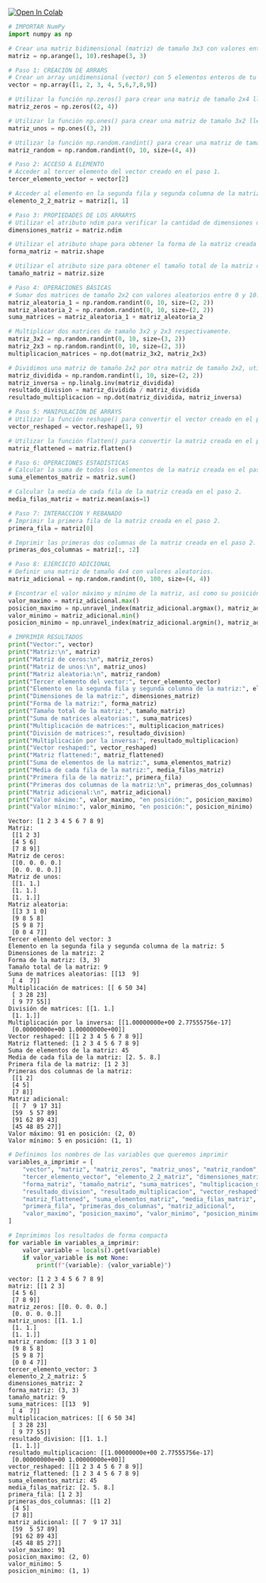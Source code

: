 <a href="https://colab.research.google.com/github/HJhonatanVR/numpyBD/blob/main/numpy.ipynb" target="_parent"><img src="https://colab.research.google.com/assets/colab-badge.svg" alt="Open In Colab"/></a>




```python
# IMPORTAR NumPy
import numpy as np
```


```python
# Crear una matriz bidimensional (matriz) de tamaño 3x3 con valores enteros consecutivos.
matriz = np.arange(1, 10).reshape(3, 3)
```


```python
# Paso 1: CREACIÓN DE ARRARS
# Crear un array unidimensional (vector) con 5 elementos enteros de tu elección.
vector = np.array([1, 2, 3, 4, 5,6,7,8,9])
```


```python
# Utilizar la función np.zeros() para crear una matriz de tamaño 2x4 llena de ceros.
matriz_zeros = np.zeros((2, 4))
```


```python
# Utilizar la función np.ones() para crear una matriz de tamaño 3x2 llena de unos.
matriz_unos = np.ones((3, 2))
```


```python
# Utilizar la función np.random.randint() para crear una matriz de tamaño 4x4 con números enteros aleatorios entre 0 y 10.
matriz_random = np.random.randint(0, 10, size=(4, 4))
```


```python
# Paso 2: ACCESO A ELEMENTO
# Acceder al tercer elemento del vector creado en el paso 1.
tercer_elemento_vector = vector[2]
```


```python
# Acceder al elemento en la segunda fila y segunda columna de la matriz creada en el paso 1.
elemento_2_2_matriz = matriz[1, 1]
```


```python
# Paso 3: PROPIEDADES DE LOS ARRARYS
# Utilizar el atributo ndim para verificar la cantidad de dimensiones de la matriz creada en el paso 2.
dimensiones_matriz = matriz.ndim
```


```python
# Utilizar el atributo shape para obtener la forma de la matriz creada en el paso 2.
forma_matriz = matriz.shape
```


```python
# Utilizar el atributo size para obtener el tamaño total de la matriz creada en el paso 2.
tamaño_matriz = matriz.size
```


```python
# Paso 4: OPERACIONES BÁSICAS
# Sumar dos matrices de tamaño 2x2 con valores aleatorios entre 0 y 10.
matriz_aleatoria_1 = np.random.randint(0, 10, size=(2, 2))
matriz_aleatoria_2 = np.random.randint(0, 10, size=(2, 2))
suma_matrices = matriz_aleatoria_1 + matriz_aleatoria_2
```


```python
# Multiplicar dos matrices de tamaño 3x2 y 2x3 respectivamente.
matriz_3x2 = np.random.randint(0, 10, size=(3, 2))
matriz_2x3 = np.random.randint(0, 10, size=(2, 3))
multiplicacion_matrices = np.dot(matriz_3x2, matriz_2x3)
```


```python
# Dividimos una matriz de tamaño 2x2 por otra matriz de tamaño 2x2, utilizando tanto la división por elementos como la multiplicación por la inversa.
matriz_dividida = np.random.randint(1, 10, size=(2, 2))
matriz_inversa = np.linalg.inv(matriz_dividida)
resultado_division = matriz_dividida / matriz_dividida
resultado_multiplicacion = np.dot(matriz_dividida, matriz_inversa)
```


```python
# Paso 5: MANIPULACIÓN DE ARRAYS
# Utilizar la función reshape() para convertir el vector creado en el paso 2 en una matriz de tamaño 1x9.
vector_reshaped = vector.reshape(1, 9)

```


```python
# Utilizar la función flatten() para convertir la matriz creada en el paso 2 en un vector unidimensional.
matriz_flattened = matriz.flatten()
```


```python
# Paso 6: OPERACIONES ESTADÍSTICAS
# Calcular la suma de todos los elementos de la matriz creada en el paso 2.
suma_elementos_matriz = matriz.sum()
```


```python
# Calcular la media de cada fila de la matriz creada en el paso 2.
media_filas_matriz = matriz.mean(axis=1)
```


```python
# Paso 7: INTERACCIÓN Y REBANADO
# Imprimir la primera fila de la matriz creada en el paso 2.
primera_fila = matriz[0]
```


```python
# Imprimir las primeras dos columnas de la matriz creada en el paso 2.
primeras_dos_columnas = matriz[:, :2]
```


```python
# Paso 8: EJERCICIO ADICIONAL
# Definir una matriz de tamaño 4x4 con valores aleatorios.
matriz_adicional = np.random.randint(0, 100, size=(4, 4))
```


```python
# Encontrar el valor máximo y mínimo de la matriz, así como su posición.
valor_maximo = matriz_adicional.max()
posicion_maximo = np.unravel_index(matriz_adicional.argmax(), matriz_adicional.shape)
valor_minimo = matriz_adicional.min()
posicion_minimo = np.unravel_index(matriz_adicional.argmin(), matriz_adicional.shape)
```


```python
# IMPRIMIR RESULTADOS
print("Vector:", vector)
print("Matriz:\n", matriz)
print("Matriz de ceros:\n", matriz_zeros)
print("Matriz de unos:\n", matriz_unos)
print("Matriz aleatoria:\n", matriz_random)
print("Tercer elemento del vector:", tercer_elemento_vector)
print("Elemento en la segunda fila y segunda columna de la matriz:", elemento_2_2_matriz)
print("Dimensiones de la matriz:", dimensiones_matriz)
print("Forma de la matriz:", forma_matriz)
print("Tamaño total de la matriz:", tamaño_matriz)
print("Suma de matrices aleatorias:", suma_matrices)
print("Multiplicación de matrices:", multiplicacion_matrices)
print("División de matrices:", resultado_division)
print("Multiplicación por la inversa:", resultado_multiplicacion)
print("Vector reshaped:", vector_reshaped)
print("Matriz flattened:", matriz_flattened)
print("Suma de elementos de la matriz:", suma_elementos_matriz)
print("Media de cada fila de la matriz:", media_filas_matriz)
print("Primera fila de la matriz:", primera_fila)
print("Primeras dos columnas de la matriz:\n", primeras_dos_columnas)
print("Matriz adicional:\n", matriz_adicional)
print("Valor máximo:", valor_maximo, "en posición:", posicion_maximo)
print("Valor mínimo:", valor_minimo, "en posición:", posicion_minimo)
```

    Vector: [1 2 3 4 5 6 7 8 9]
    Matriz:
     [[1 2 3]
     [4 5 6]
     [7 8 9]]
    Matriz de ceros:
     [[0. 0. 0. 0.]
     [0. 0. 0. 0.]]
    Matriz de unos:
     [[1. 1.]
     [1. 1.]
     [1. 1.]]
    Matriz aleatoria:
     [[3 3 1 0]
     [9 8 5 8]
     [5 9 8 7]
     [0 0 4 7]]
    Tercer elemento del vector: 3
    Elemento en la segunda fila y segunda columna de la matriz: 5
    Dimensiones de la matriz: 2
    Forma de la matriz: (3, 3)
    Tamaño total de la matriz: 9
    Suma de matrices aleatorias: [[13  9]
     [ 4  7]]
    Multiplicación de matrices: [[ 6 50 34]
     [ 3 28 23]
     [ 9 77 55]]
    División de matrices: [[1. 1.]
     [1. 1.]]
    Multiplicación por la inversa: [[1.00000000e+00 2.77555756e-17]
     [0.00000000e+00 1.00000000e+00]]
    Vector reshaped: [[1 2 3 4 5 6 7 8 9]]
    Matriz flattened: [1 2 3 4 5 6 7 8 9]
    Suma de elementos de la matriz: 45
    Media de cada fila de la matriz: [2. 5. 8.]
    Primera fila de la matriz: [1 2 3]
    Primeras dos columnas de la matriz:
     [[1 2]
     [4 5]
     [7 8]]
    Matriz adicional:
     [[ 7  9 17 31]
     [59  5 57 89]
     [91 62 89 43]
     [45 48 85 27]]
    Valor máximo: 91 en posición: (2, 0)
    Valor mínimo: 5 en posición: (1, 1)
    


```python
# Definimos los nombres de las variables que queremos imprimir
variables_a_imprimir = [
    "vector", "matriz", "matriz_zeros", "matriz_unos", "matriz_random",
    "tercer_elemento_vector", "elemento_2_2_matriz", "dimensiones_matriz",
    "forma_matriz", "tamaño_matriz", "suma_matrices", "multiplicacion_matrices",
    "resultado_division", "resultado_multiplicacion", "vector_reshaped",
    "matriz_flattened", "suma_elementos_matriz", "media_filas_matriz",
    "primera_fila", "primeras_dos_columnas", "matriz_adicional",
    "valor_maximo", "posicion_maximo", "valor_minimo", "posicion_minimo"
]

# Imprimimos los resultados de forma compacta
for variable in variables_a_imprimir:
    valor_variable = locals().get(variable)
    if valor_variable is not None:
        print(f"{variable}: {valor_variable}")

```

    vector: [1 2 3 4 5 6 7 8 9]
    matriz: [[1 2 3]
     [4 5 6]
     [7 8 9]]
    matriz_zeros: [[0. 0. 0. 0.]
     [0. 0. 0. 0.]]
    matriz_unos: [[1. 1.]
     [1. 1.]
     [1. 1.]]
    matriz_random: [[3 3 1 0]
     [9 8 5 8]
     [5 9 8 7]
     [0 0 4 7]]
    tercer_elemento_vector: 3
    elemento_2_2_matriz: 5
    dimensiones_matriz: 2
    forma_matriz: (3, 3)
    tamaño_matriz: 9
    suma_matrices: [[13  9]
     [ 4  7]]
    multiplicacion_matrices: [[ 6 50 34]
     [ 3 28 23]
     [ 9 77 55]]
    resultado_division: [[1. 1.]
     [1. 1.]]
    resultado_multiplicacion: [[1.00000000e+00 2.77555756e-17]
     [0.00000000e+00 1.00000000e+00]]
    vector_reshaped: [[1 2 3 4 5 6 7 8 9]]
    matriz_flattened: [1 2 3 4 5 6 7 8 9]
    suma_elementos_matriz: 45
    media_filas_matriz: [2. 5. 8.]
    primera_fila: [1 2 3]
    primeras_dos_columnas: [[1 2]
     [4 5]
     [7 8]]
    matriz_adicional: [[ 7  9 17 31]
     [59  5 57 89]
     [91 62 89 43]
     [45 48 85 27]]
    valor_maximo: 91
    posicion_maximo: (2, 0)
    valor_minimo: 5
    posicion_minimo: (1, 1)
    



